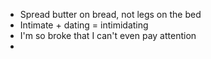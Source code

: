 - Spread butter on bread, not legs on the bed
- Intimate + dating = intimidating
- I'm so broke that I can't even pay attention
- 